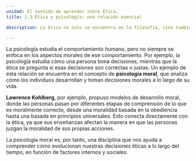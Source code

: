 ```yaml
---
unidad: El sentido de aprender sobre Ética.
title: 1.3 Ética y psicología: una relación esencial

description: La ética no solo se encuentra en la filosofía, sino también en otras disciplinas, como la psicología. Mientras que la psicología estudia las motivaciones y el comportamiento humano, la ética se enfoca en cómo esos comportamientos deben alinearse con los valores y normas sociales.

---
```

La psicología estudia el comportamiento humano, pero no siempre se enfoca en los aspectos morales de ese comportamiento. Por ejemplo, la psicología estudia cómo una persona toma decisiones, mientras que la ética se pregunta si esas decisiones son correctas o justas. Un ejemplo de esta relación se encuentra en el concepto de **psicología moral**, que analiza cómo los individuos desarrollan y toman decisiones morales a lo largo de su vida.

**Lawrence Kohlberg**, por ejemplo, propuso modelos de desarrollo moral, donde las personas pasan por diferentes etapas de comprensión de lo que es moralmente correcto, desde una moralidad basada en la obediencia hasta una basada en principios universales. Esto conecta directamente con la ética, ya que sus enseñanzas afectan la manera en que las personas juzgan la moralidad de sus propias acciones.

La psicología moral es, por tanto, una disciplina que nos ayuda a comprender cómo evolucionan nuestras decisiones éticas a lo largo del tiempo, en función de factores internos y sociales.
